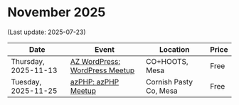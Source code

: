 # November 2025

(Last update: 2025-07-23)

| Date | Event | Location | Price |
| ---- | ----- | -------- | ----- |
| Thursday, 2025-11-13 | [AZ WordPress: WordPress Meetup](https://www.meetup.com/arizona-wordpress-group/events/rsfhrtyhcpbrb/) | CO+HOOTS, Mesa | Free |
| Tuesday, 2025-11-25 | [azPHP: azPHP Meetup](https://www.meetup.com/azphpug/events/vqdnltyhcpbhc/) | Cornish Pasty Co, Mesa | Free |
